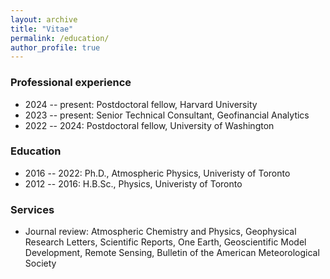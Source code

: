 ```yaml
---
layout: archive
title: "Vitae"
permalink: /education/
author_profile: true
---
```


### Professional experience
* 2024 -- present: Postdoctoral fellow, Harvard University
* 2023 -- present: Senior Technical Consultant, Geofinancial Analytics
* 2022 -- 2024: Postdoctoral fellow, University of Washington

### Education
* 2016 -- 2022: Ph.D., Atmospheric Physics, Univeristy of Toronto
* 2012 -- 2016: H.B.Sc., Physics, Univeristy of Toronto

### Services
* Journal review: Atmospheric Chemistry and Physics, Geophysical Research Letters, Scientific Reports, One Earth, Geoscientific Model Development, Remote Sensing, Bulletin of the American Meteorological Society





